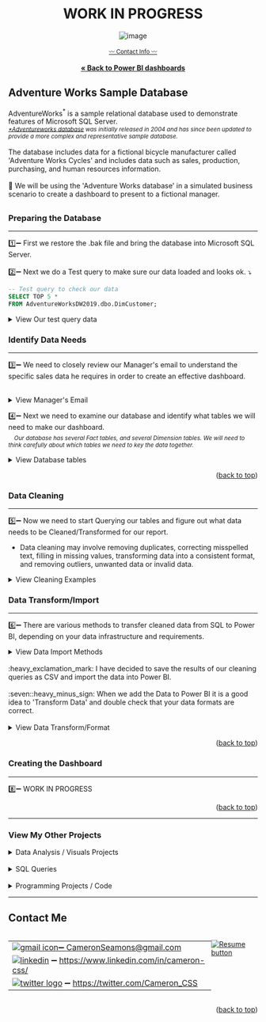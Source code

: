<a name="readme-top"></a>
<div align="center">

  # WORK IN PROGRESS


![image](https://user-images.githubusercontent.com/121735588/216799897-0faa63e3-daa7-4091-8ec5-4a639239cb64.png)

   <sub><a href="#Contact">:wavy_dash: Contact Info :wavy_dash:</a></sub>
<br>
    <br>
     <a href="https://github.com/CameronCSS/Data-Analysis/blob/main/Power-BI-Dashboards/README.md"><strong>« Back to Power BI dashboards</strong></a>
  </p>
</div>

## Adventure Works Sample Database

AdventureWorks<sup>*</sup> is a sample relational database used to demonstrate features of Microsoft SQL Server. 
<br><em><sub><a href="https://learn.microsoft.com/en-us/sql/samples/adventureworks-install-configure?view=sql-server-ver15&tabs=ssms">*Adventureworks database</a> was initially released in 2004 and has since been updated to provide a more complex and representative sample database.</sub></em>
<br>
<br>The database includes data for a fictional bicycle manufacturer called 'Adventure Works Cycles' and includes data such as sales, production, purchasing, and human resources information.
<br>
<br>
:construction: We will be using the 'Adventure Works database' in a simulated business scenario to create a dashboard to present to a fictional manager.

##

### Preparing the Database
----
:one::heavy_minus_sign: First we restore the .bak file and bring the database into Microsoft SQL Server.
<br>
<br>:two::heavy_minus_sign: Next we do a Test query to make sure our data loaded and looks ok. :arrow_heading_down:
```sql
-- Test query to check our data
SELECT TOP 5 *
FROM AdventureWorksDW2019.dbo.DimCustomer;
```
<details>
    <summary>View Our test query data</summary> 
 
| FirstName | MiddleName | LastName | NameStyle | BirthDate | MaritalStatus | Suffix | Gender | EmailAddress | YearlyIncome | TotalChildren |
|-----------|------------|----------|----------|----------|--------------|--------|--------|-------------|-------------|--------------|
| Jon       | V          | Yang     | 0        | 1971-10-06 | M            | NULL   | M      | jon24@adventure-works.com | 90000.00   | 2            |
| Eugene    | L          | Huang    | 0        | 1976-05-10 | S            | NULL   | M      | eugene10@adventure-works.com | 60000.00   | 3            |
| Ruben     | NULL       | Torres   | 0        | 1971-02-09 | M            | NULL   | M      | ruben35@adventure-works.com | 60000.00   | 3            |
| Christy   | NULL       | Zhu      | 0        | 1973-08-14 | S            | NULL   | F      | christy12@adventure-works.com | 70000.00   | 0            |
| Elizabeth | NULL       | Johnson  | 0        | 1979-08-05 | S            | NULL   | F      | elizabeth5@adventure-works.com | 80000.00   | 5            |
 
</details>

### Identify Data Needs
----

:three::heavy_minus_sign: We need to closely review our Manager's email to understand the specific sales data he requires in order to create an effective dashboard.
<br>
<br>

<details>
  <summary>View Manager's Email</summary>
  
 ![image](https://user-images.githubusercontent.com/121735588/216800211-865e99c8-3f39-40b5-9a1c-e5a7ae7b6790.png)
  
</details>

:four::heavy_minus_sign: Next we need to examine our database and identify what tables we will need to make our dashboard.
<br> &nbsp; &nbsp;<em><sub>Our database has several Fact tables, and several Dimension tables. We will need to think carefully about which tables we need to key the data together.</sub></em>

<details>
  <summary>View Database tables</summary>
  <em><sup><sub>*We may discover we need more tables as we start building our report</sub></sup></em>

![image](https://user-images.githubusercontent.com/121735588/216800539-d909e635-e2da-4fbb-bf58-623b1fd06403.png)

</details>

<p align="right">(<a href="#readme-top">back to top</a>)</p>

### Data Cleaning
----

:five::heavy_minus_sign: Now we need to start Querying our tables and figure out what data needs to be Cleaned/Transformed for our report.
- Data cleaning may involve removing duplicates, correcting misspelled text, filling in missing values, 
  transforming data into a consistent format, and removing outliers, unwanted data or invalid data.
<details>
  <summary>View Cleaning Examples</summary>
<em><sup><sub>*This is only a sample of the overall cleaning process</sub></sup></em>
<br>:heavy_minus_sign:
  
![image](https://user-images.githubusercontent.com/121735588/216801679-7ca5d1c0-3a29-49e2-ad35-f11c1a466b4f.png)

:heavy_minus_sign:
  
![image](https://user-images.githubusercontent.com/121735588/216802184-e85f979c-e03b-4c08-ab3d-aaf683e996b4.png)

:heavy_minus_sign:

![image](https://user-images.githubusercontent.com/121735588/216802576-d7bc3feb-9fd0-4568-af43-706d49764ad2.png)

:heavy_minus_sign:
  
![image](https://user-images.githubusercontent.com/121735588/216802892-003bd488-6c6a-4bf6-8499-4f6a0b545660.png)
  
:heavy_minus_sign:

</details>

### Data Transform/Import
----

:six::heavy_minus_sign: There are various methods to transfer cleaned data from SQL to Power BI, depending on your data infrastructure and requirements. 
<details>
  <summary>View Data Import Methods</summary>
<br>&nbsp; &nbsp; One approach is to export the cleaning query results as a CSV file and import it into Power BI. Another option is to use DirectQuery to connect Power BI directly to the SQL database, providing real-time data retrieval. 
<br>
<br>
  
![image](https://user-images.githubusercontent.com/121735588/216803739-717e4a33-f655-42e6-9f18-52f2749f13da.png)

<br>You could also set up scheduled procedures in SQL to update the tables and utilize Power BI Dataflows to automate the data import process, avoiding the need for manual imports.
<br>
<br>

![image](https://user-images.githubusercontent.com/121735588/216803685-2657b4b8-bce1-4375-b3f0-c653bb2b93b7.png)

<br>
  This all depends on your needs and how your Data storage/data pipeline is set up.
  <br>
  :heavy_minus_sign:

</details>
  <br>
:heavy_exclamation_mark: I have decided to save the results of our cleaning queries as CSV and import the data into Power BI.
<br>
<br>
:seven::heavy_minus_sign: When we add the Data to Power BI it is a good idea to 'Transform Data' and double check that your data formats are correct.
<br>
<br>
<details>
  <summary>View Data Transform/Format</summary>
  <br> :heavy_minus_sign:
  
![image](https://user-images.githubusercontent.com/121735588/216804055-f746011c-9422-440d-8647-d131dd3c988c.png)

<br>
:heavy_minus_sign:

![image](https://user-images.githubusercontent.com/121735588/216804031-7f27b57e-493f-47cf-af2f-3200df388492.png)

:heavy_minus_sign:

</details>

<p align="right">(<a href="#readme-top">back to top</a>)</p>

### Creating the Dashboard
----

:eight::heavy_minus_sign: WORK IN PROGRESS


<p align="right">(<a href="#readme-top">back to top</a>)</p>

----
### View My Other Projects
    
<details>
<summary>Data Analysis / Visuals Projects</summary>
<a href="https://cameroncss.github.io/Data-Analysis/Netflix/index.html" target="new">Netflix Movies and TV Shows</a>
<br>
&nbsp; &nbsp;:arrow_right_hook: - Built out multiple sheets to display on a single visual, and created an interactive dashboard.
<br>	
<br>
<a href="https://github.com/CameronCSS/Data-Analysis/tree/main/SLC%20civilian%20complaints" target="new">SLC civilian complaints</a>
  <br>
&nbsp; &nbsp;:arrow_right_hook: - Utilized API calls to gather data from public sources. Built a local DB to use in Power BI to uncover valuable insights.
  <br>
</details>
<br>

<details>
  <summary>SQL Queries</summary>
<a href="https://github.com/CameronCSS/SQL-Queries/tree/main/8%20Week%20SQL%20Challenge%20%23%201" target="new">8 Week SQL Challenge # 1</a>
<br>
&nbsp; &nbsp;:arrow_right_hook: - Explored complex queries to clean data, compute customer figures, and organize data in unusual ways.
<br>
<br>
<a href="https://github.com/CameronCSS/SQL-Queries/tree/main/Khan%20Academy%20Advanced%20SQL" target="new">Khan Academy Advanced SQL</a>
<br>
&nbsp; &nbsp;:arrow_right_hook: - Expand SQL knowledge about combining tables with JOINs and using multiple queries at once.
<br>
<br>
<a href="https://github.com/CameronCSS/SQL-Queries/tree/main/SQLbolt%20-%20SQL%20lessons" target="new">SQLbolt - SQL lessons</a>
<br>
&nbsp; &nbsp;:arrow_right_hook: - Refreshed foundational understanding of SQL and discovered context variations among SQL-powered platforms.
<br>

</details>
    
<br>
<details>
<summary>Programming Projects / Code</summary>
<a href="https://github.com/CameronCSS/Programming-Languages/tree/main/Python%20Wage%20Calculator" target="new">Python Wage Calculator</a>

&nbsp; &nbsp;:arrow_right_hook: - Learned the power of Pandas and PyQt5 libraries. Also learned the importance of notating code for Bug fixing in the future.
</details>

----

<a name="Contact"></a> 

## Contact Me

<div style="display: flex;">
  <table style="flex: 1;">
  
||
| --- |
| <a href="mailto:CameronSeamons@gmail.com">![gmail icon](https://user-images.githubusercontent.com/121735588/216516513-1bd223b5-89d4-4d02-860e-b132c18c47d9.png):heavy_minus_sign: CameronSeamons@gmail.com |
| <a href="https://www.linkedin.com/in/cameron-css/">![linkedin](https://user-images.githubusercontent.com/121735588/215363352-ad51a5e1-0de8-48be-8ceb-28c610e5d34d.png)</a> :heavy_minus_sign: https://www.linkedin.com/in/cameron-css/|
| <a href="https://twitter.com/Cameron_CSS">![twitter logo](https://user-images.githubusercontent.com/121735588/215363444-e4b080b6-e122-49cb-8b41-601dab6e10eb.png)</a> :heavy_minus_sign: https://twitter.com/Cameron_CSS |

  </table>
  <p style="margin-left: auto;">
    <a href="https://drive.google.com/file/d/19vkbf2HjEpXpxndWYa4A6Dyt6gsnGv73/view?usp=sharing" target="_blank" rel="noopener noreferrer">
      <img src="https://user-images.githubusercontent.com/121735588/215364205-abdfc0ac-53db-4733-8d43-b57c1bafb802.png" alt="Resume button">
    </a>
  </p>
</div>

<p align="right">(<a href="#readme-top">back to top</a>)</p>
